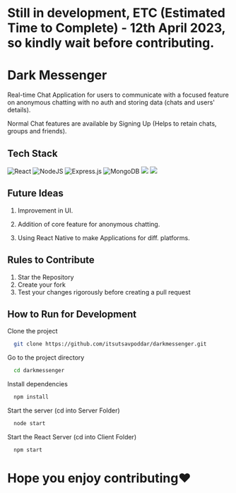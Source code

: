 # Still in development, ETC (Estimated Time to Complete) - 12th April 2023, so kindly wait before contributing.

# Dark Messenger

Real-time Chat Application for users to communicate with a focused feature on anonymous chatting with no auth and storing data (chats and users' details).

Normal Chat features are available by Signing Up (Helps to retain chats, groups and friends).

## Tech Stack

![React](https://img.shields.io/badge/react-%2320232a.svg?style=for-the-badge&logo=react&logoColor=%2361DAFB)
![NodeJS](https://img.shields.io/badge/node.js-6DA55F?style=for-the-badge&logo=node.js&logoColor=white)
![Express.js](https://img.shields.io/badge/express.js-%23404d59.svg?style=for-the-badge&logo=express&logoColor=%2361DAFB)
![MongoDB](https://img.shields.io/badge/MongoDB-%234ea94b.svg?style=for-the-badge&logo=mongodb&logoColor=white)
![](https://img.shields.io/badge/Chakra--UI-319795?style=for-the-badge&logo=chakra-ui&logoColor=white)
![](https://img.shields.io/badge/Socket.io-010101?&style=for-the-badge&logo=Socket.io&logoColor=white)

## Future Ideas

1. Improvement in UI.

2. Addition of core feature for anonymous chatting.

3. Using React Native to make Applications for diff. platforms.

## Rules to Contribute

1. Star the Repository
2. Create your fork
3. Test your changes rigorously before creating a pull request

## How to Run for Development

Clone the project

```bash
  git clone https://github.com/itsutsavpoddar/darkmessenger.git
```

Go to the project directory

```bash
  cd darkmessenger
```

Install dependencies

```bash
  npm install
```

Start the server (cd into Server Folder)

```bash
  node start
```

Start the React Server (cd into Client Folder)

```bash
  npm start
```

# Hope you enjoy contributing❤️
